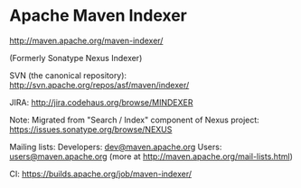 Apache Maven Indexer
====================

http://maven.apache.org/maven-indexer/

(Formerly Sonatype Nexus Indexer)


SVN (the canonical repository):
http://svn.apache.org/repos/asf/maven/indexer/

JIRA:
http://jira.codehaus.org/browse/MINDEXER

Note: Migrated from "Search / Index" component of Nexus project:
https://issues.sonatype.org/browse/NEXUS

Mailing lists:
Developers: dev@maven.apache.org
Users: users@maven.apache.org
(more at http://maven.apache.org/mail-lists.html)

CI:
https://builds.apache.org/job/maven-indexer/
